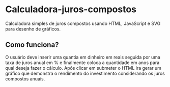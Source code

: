 # Calculadora-juros-compostos
Calculadora simples de juros compostos usando HTML, JavaScript e SVG para desenho de gráficos.

## Como funciona?
O usuário deve inserir uma quantia em dinheiro em reais seguida por uma taxa de juros anual em % e finalmente coloca a quantidade em anos para qual deseja fazer o cálculo. Após clicar em submeter o HTML ira gerar um gráfico que demonstra o rendimento do investimento considerando os juros compostos anuais.
